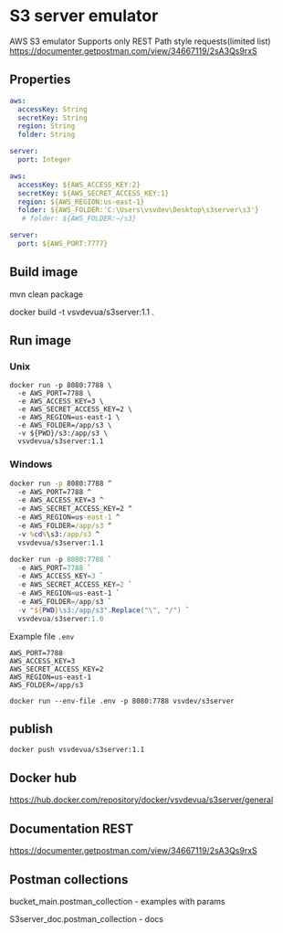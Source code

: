 # S3 server emulator

AWS S3 emulator Supports only REST Path style requests(limited list) https://documenter.getpostman.com/view/34667119/2sA3Qs9rxS



## Properties



```yaml
aws:
  accessKey: String
  secretKey: String
  region: String
  folder: String

server:
  port: Integer
```

```yaml
aws:
  accessKey: ${AWS_ACCESS_KEY:2}
  secretKey: ${AWS_SECRET_ACCESS_KEY:1}
  region: ${AWS_REGION:us-east-1}
  folder: ${AWS_FOLDER:'C:\Users\vsvdev\Desktop\s3server\s3'}
   # folder: ${AWS_FOLDER:~/s3}

server:
  port: ${AWS_PORT:7777}
```

## Build image

mvn clean package

docker build -t vsvdevua/s3server:1.1 .

## Run image

### Unix

```shell
docker run -p 8080:7788 \
  -e AWS_PORT=7788 \
  -e AWS_ACCESS_KEY=3 \
  -e AWS_SECRET_ACCESS_KEY=2 \
  -e AWS_REGION=us-east-1 \
  -e AWS_FOLDER=/app/s3 \
  -v ${PWD}/s3:/app/s3 \
  vsvdevua/s3server:1.1

```


### Windows

```bat
docker run -p 8080:7788 ^
  -e AWS_PORT=7788 ^
  -e AWS_ACCESS_KEY=3 ^
  -e AWS_SECRET_ACCESS_KEY=2 ^
  -e AWS_REGION=us-east-1 ^
  -e AWS_FOLDER=/app/s3 ^
  -v %cd%\s3:/app/s3 ^
  vsvdevua/s3server:1.1


```


```ps1
docker run -p 8080:7788 `
  -e AWS_PORT=7788 `
  -e AWS_ACCESS_KEY=3 `
  -e AWS_SECRET_ACCESS_KEY=2 `
  -e AWS_REGION=us-east-1 `
  -e AWS_FOLDER=/app/s3 `
  -v "${PWD}\s3:/app/s3".Replace("\", "/") `
  vsvdevua/s3server:1.0


```

Example file `.env`

```dotenv
AWS_PORT=7788
AWS_ACCESS_KEY=3
AWS_SECRET_ACCESS_KEY=2
AWS_REGION=us-east-1
AWS_FOLDER=/app/s3

```

```shell
docker run --env-file .env -p 8080:7788 vsvdev/s3server

```

## publish

```shell
docker push vsvdevua/s3server:1.1
```

## Docker hub

https://hub.docker.com/repository/docker/vsvdevua/s3server/general


## Documentation REST

https://documenter.getpostman.com/view/34667119/2sA3Qs9rxS


## Postman collections

bucket_main.postman_collection - examples with params

S3server_doc.postman_collection - docs